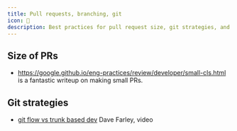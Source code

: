 ```yaml
---
title: Pull requests, branching, git
icon: 🔀
description: Best practices for pull request size, git strategies, and code review workflows including trunk-based vs git flow approaches.
---
```


## Size of PRs

* https://google.github.io/eng-practices/review/developer/small-cls.html is a fantastic writeup on making small PRs.

## Git strategies

* [git flow vs trunk based dev](https://youtu.be/_w6TwnLCFwA?si=R69Y2OuHa5w837PW) Dave Farley, video
